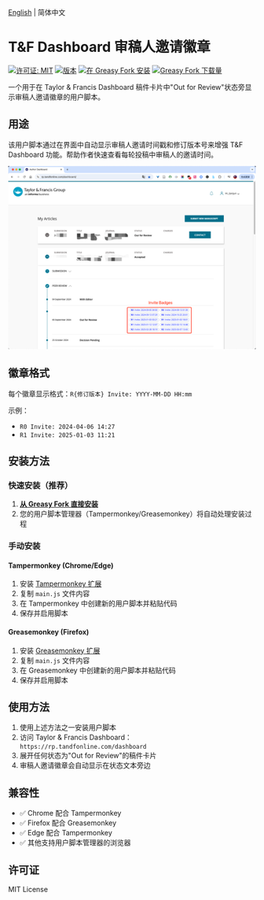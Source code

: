 [English](README.md) | 简体中文
# T&F Dashboard 审稿人邀请徽章

[![许可证: MIT](https://img.shields.io/badge/许可证-MIT-yellow.svg)](https://opensource.org/licenses/MIT)
[![版本](https://img.shields.io/badge/版本-1.0.0-green.svg)](https://greasyfork.org/zh-CN/scripts/545460-t-f-dashboard-reviewer-invite-badges)
[![在 Greasy Fork 安装](https://img.shields.io/badge/安装于-Greasy%20Fork-blue.svg)](https://greasyfork.org/zh-CN/scripts/545460-t-f-dashboard-reviewer-invite-badges)
[![Greasy Fork 下载量](https://img.shields.io/greasyfork/dt/545460?label=下载量)](https://greasyfork.org/zh-CN/scripts/545460-t-f-dashboard-reviewer-invite-badges)

一个用于在 Taylor & Francis Dashboard 稿件卡片中"Out for Review"状态旁显示审稿人邀请徽章的用户脚本。

## 用途

该用户脚本通过在界面中自动显示审稿人邀请时间戳和修订版本号来增强 T&F Dashboard 功能。帮助作者快速查看每轮投稿中审稿人的邀请时间。

![功能截图](feature.png)

## 徽章格式

每个徽章显示格式：`R{修订版本} Invite: YYYY-MM-DD HH:mm`

示例：
- `R0 Invite: 2024-04-06 14:27`
- `R1 Invite: 2025-01-03 11:21`

## 安装方法

### 快速安装（推荐）
1. **[从 Greasy Fork 直接安装](https://greasyfork.org/zh-CN/scripts/545460-t-f-dashboard-reviewer-invite-badges)**
2. 您的用户脚本管理器（Tampermonkey/Greasemonkey）将自动处理安装过程

### 手动安装

#### Tampermonkey (Chrome/Edge)
1. 安装 [Tampermonkey 扩展](https://chrome.google.com/webstore/detail/tampermonkey/dhdgffkkebhmkfjojejmpbldmpobfkfo)
2. 复制 `main.js` 文件内容
3. 在 Tampermonkey 中创建新的用户脚本并粘贴代码
4. 保存并启用脚本

#### Greasemonkey (Firefox)
1. 安装 [Greasemonkey 扩展](https://addons.mozilla.org/en-US/firefox/addon/greasemonkey/)
2. 复制 `main.js` 文件内容
3. 在 Greasemonkey 中创建新的用户脚本并粘贴代码
4. 保存并启用脚本

## 使用方法

1. 使用上述方法之一安装用户脚本
2. 访问 Taylor & Francis Dashboard：`https://rp.tandfonline.com/dashboard`
3. 展开任何状态为"Out for Review"的稿件卡片
4. 审稿人邀请徽章会自动显示在状态文本旁边

## 兼容性

- ✅ Chrome 配合 Tampermonkey
- ✅ Firefox 配合 Greasemonkey
- ✅ Edge 配合 Tampermonkey
- ✅ 其他支持用户脚本管理器的浏览器

## 许可证

MIT License